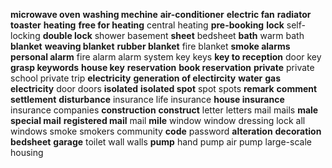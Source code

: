 **microwave oven**
**washing mechine**
**air-conditioner**
**electric fan**
**radiator**
**toaster**
**heating**
**free for heating**
central heating
**pre-booking**
**lock**
self-locking
**double lock**
shower
basement
**sheet**
bedsheet
**bath**
warm bath
**blanket**
**weaving blanket**
**rubber blanket**
fire blanket
**smoke alarms**
**personal alarm**
fire alarm
alarm system
key
keys
**key to reception**
door key
**grasp keywords**
**house key**
**reservation**
**book reservation**
**private**
private school
private trip
**electricity**
**generation of electircity**
**water**
**gas**
**electricity**
door
doors
**isolated**
**isolated spot**
spot
spots
**remark**
**comment**
**settlement**
**disturbance**
insurance
life insurance
**house insurance**
insurance companies
**construction**
**construct**
letter
letters
mail
mails
**male**
**special mail**
**registered mail**
mail
**mile**
window
window dressing
lock all windows
smoke
smokers
community
**code**
password
**alteration**
**decoration**
**bedsheet**
**garage**
toilet
wall
walls
**pump**
hand pump
air pump
large-scale housing
